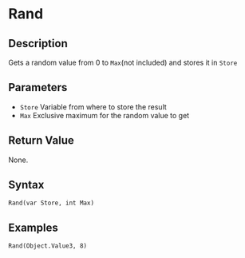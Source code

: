 # Rand

## Description
Gets a random value from 0 to `Max`(not included) and stores it in `Store`

## Parameters
- `Store`
Variable from where to store the result
- `Max`
Exclusive maximum for the random value to get

## Return Value
None.

## Syntax
```
Rand(var Store, int Max)
```

## Examples
```
Rand(Object.Value3, 8)
```